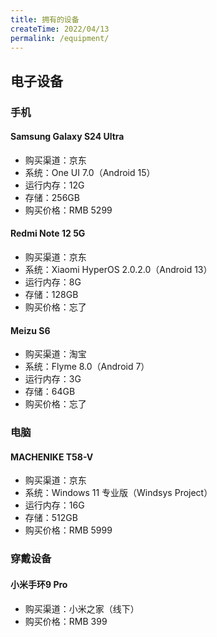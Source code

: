 ```yaml
---
title: 拥有的设备
createTime: 2022/04/13
permalink: /equipment/
---
```

## 电子设备
### 手机
#### Samsung Galaxy S24 Ultra
* 购买渠道：京东
* 系统：One UI 7.0（Android 15）
* 运行内存：12G
* 存储：256GB
* 购买价格：RMB 5299

#### Redmi Note 12 5G
* 购买渠道：京东
* 系统：Xiaomi HyperOS 2.0.2.0（Android 13）
* 运行内存：8G
* 存储：128GB
* 购买价格：忘了

#### Meizu S6
* 购买渠道：淘宝
* 系统：Flyme 8.0（Android 7）
* 运行内存：3G
* 存储：64GB
* 购买价格：忘了

### 电脑
#### MACHENIKE T58-V
* 购买渠道：京东
* 系统：Windows 11 专业版（Windsys Project）
* 运行内存：16G
* 存储：512GB
* 购买价格：RMB 5999

### 穿戴设备
#### 小米手环9 Pro
* 购买渠道：小米之家（线下）
* 购买价格：RMB 399